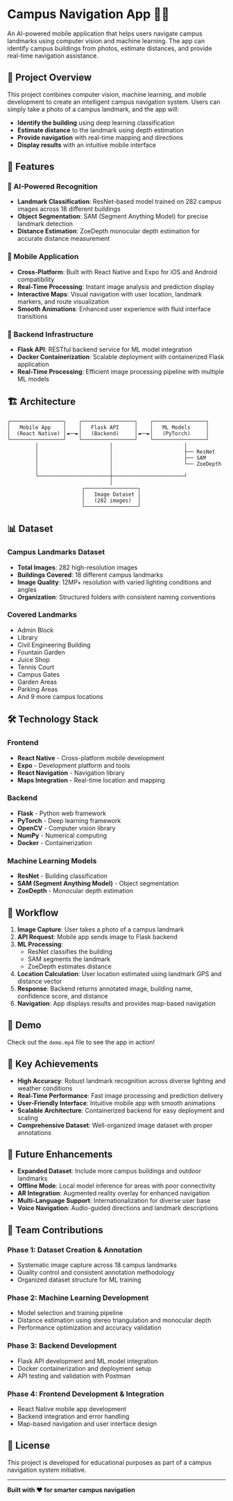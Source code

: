 # Campus Navigation App 🏫📍

An AI-powered mobile application that helps users navigate campus landmarks using computer vision and machine learning. The app can identify campus buildings from photos, estimate distances, and provide real-time navigation assistance.

## 🎯 Project Overview

This project combines computer vision, machine learning, and mobile development to create an intelligent campus navigation system. Users can simply take a photo of a campus landmark, and the app will:

- **Identify the building** using deep learning classification
- **Estimate distance** to the landmark using depth estimation
- **Provide navigation** with real-time mapping and directions
- **Display results** with an intuitive mobile interface

## 🚀 Features

### 🤖 AI-Powered Recognition
- **Landmark Classification**: ResNet-based model trained on 282 campus images across 18 different buildings
- **Object Segmentation**: SAM (Segment Anything Model) for precise landmark detection
- **Distance Estimation**: ZoeDepth monocular depth estimation for accurate distance measurement

### 📱 Mobile Application
- **Cross-Platform**: Built with React Native and Expo for iOS and Android compatibility
- **Real-Time Processing**: Instant image analysis and prediction display
- **Interactive Maps**: Visual navigation with user location, landmark markers, and route visualization
- **Smooth Animations**: Enhanced user experience with fluid interface transitions

### 🔧 Backend Infrastructure
- **Flask API**: RESTful backend service for ML model integration
- **Docker Containerization**: Scalable deployment with containerized Flask application
- **Real-Time Processing**: Efficient image processing pipeline with multiple ML models

## 🏗️ Architecture

```
┌─────────────────┐    ┌─────────────────┐    ┌─────────────────┐
│   Mobile App    │    │   Flask API     │    │   ML Models     │
│  (React Native) │◄──►│   (Backend)     │◄──►│   (PyTorch)     │
└─────────────────┘    └─────────────────┘    └─────────────────┘
         │                       │                       │
         │                       │                       ├── ResNet
         │                       │                       ├── SAM
         │                       │                       └── ZoeDepth
         │                       │
         └───────────────────────┼───────────────────────┘
                                 │
                        ┌─────────────────┐
                        │   Image Dataset │
                        │   (282 images)  │
                        └─────────────────┘
```

## 📊 Dataset

### Campus Landmarks Dataset
- **Total Images**: 282 high-resolution images
- **Buildings Covered**: 18 different campus landmarks
- **Image Quality**: 12MP+ resolution with varied lighting conditions and angles
- **Organization**: Structured folders with consistent naming conventions

### Covered Landmarks
- Admin Block
- Library
- Civil Engineering Building
- Fountain Garden
- Juice Shop
- Tennis Court
- Campus Gates
- Garden Areas
- Parking Areas
- And 9 more campus locations

## 🛠️ Technology Stack

### Frontend
- **React Native** - Cross-platform mobile development
- **Expo** - Development platform and tools
- **React Navigation** - Navigation library
- **Maps Integration** - Real-time location and mapping

### Backend
- **Flask** - Python web framework
- **PyTorch** - Deep learning framework
- **OpenCV** - Computer vision library
- **NumPy** - Numerical computing
- **Docker** - Containerization

### Machine Learning Models
- **ResNet** - Building classification
- **SAM (Segment Anything Model)** - Object segmentation
- **ZoeDepth** - Monocular depth estimation

## 🔄 Workflow

1. **Image Capture**: User takes a photo of a campus landmark
2. **API Request**: Mobile app sends image to Flask backend
3. **ML Processing**: 
   - ResNet classifies the building
   - SAM segments the landmark
   - ZoeDepth estimates distance
4. **Location Calculation**: User location estimated using landmark GPS and distance vector
5. **Response**: Backend returns annotated image, building name, confidence score, and distance
6. **Navigation**: App displays results and provides map-based navigation

## 📱 Demo

Check out the `demo.mp4` file to see the app in action!

## 🎯 Key Achievements

- **High Accuracy**: Robust landmark recognition across diverse lighting and weather conditions
- **Real-Time Performance**: Fast image processing and prediction delivery
- **User-Friendly Interface**: Intuitive mobile app with smooth animations
- **Scalable Architecture**: Containerized backend for easy deployment and scaling
- **Comprehensive Dataset**: Well-organized image dataset with proper annotations

## 🔮 Future Enhancements

- **Expanded Dataset**: Include more campus buildings and outdoor landmarks
- **Offline Mode**: Local model inference for areas with poor connectivity
- **AR Integration**: Augmented reality overlay for enhanced navigation
- **Multi-Language Support**: Internationalization for diverse user base
- **Voice Navigation**: Audio-guided directions and landmark descriptions

## 👥 Team Contributions

### Phase 1: Dataset Creation & Annotation
- Systematic image capture across 18 campus landmarks
- Quality control and consistent annotation methodology
- Organized dataset structure for ML training

### Phase 2: Machine Learning Development
- Model selection and training pipeline
- Distance estimation using stereo triangulation and monocular depth
- Performance optimization and accuracy validation

### Phase 3: Backend Development
- Flask API development and ML model integration
- Docker containerization and deployment setup
- API testing and validation with Postman

### Phase 4: Frontend Development & Integration
- React Native mobile app development
- Backend integration and error handling
- Map-based navigation and user interface design

## 📄 License

This project is developed for educational purposes as part of a campus navigation system initiative.

---

**Built with ❤️ for smarter campus navigation**
